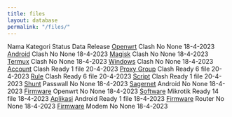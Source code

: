 ```yaml
---
title: files
layout: database
permalink: "/files/"
---
```

<thead>
  <tr>
    <th>Nama</th>
    <th>Kategori</th>
    <th>Status</th>
    <th>Data</th>
    <th>Release</th>
  </tr>
</thead>
<tbody>
  <tr>
    <td><a href="/clash-openwrt/">Openwrt</a></td>
    <td>Clash</td>
    <td>No</td>
    <td>None</td>
    <td>18-4-2023</td>       
  </tr>
  <tr>
    <td><a href="/clash-android/">Android</a></td>
    <td>Clash</td>
    <td>No</td>
    <td>None</td>
    <td>18-4-2023</td>       
  </tr>
  <tr>
    <td><a href="/clash-magisk/">Magisk</a></td>
    <td>Clash</td>
    <td>No</td>
    <td>None</td>
    <td>18-4-2023</td>       
  </tr>
  <tr>
    <td><a href="/clash-termux/">Termux</a></td>
    <td>Clash</td>
    <td>No</td>
    <td>None</td>
    <td>18-4-2023</td>       
  </tr>
  <tr>
    <td><a href="/clash-windows/">Windows</a></td>
    <td>Clash</td>
    <td>No</td>
    <td>None</td>
    <td>18-4-2023</td>       
  </tr>
  <tr>
    <td><a href="/account/">Account</a></td>
    <td>Clash</td>
    <td>Ready</td>
    <td>1 file</td>
    <td>20-4-2023</td>       
  </tr>
  <tr>
    <td><a href="/proxy-group/">Proxy Group</a></td>
    <td>Clash</td>
    <td>Ready</td>
    <td>6 file</td>
    <td>20-4-2023</td>       
  </tr>
  <tr>
    <td><a href="/rule/">Rule</a></td>
    <td>Clash</td>
    <td>Ready</td>
    <td>6 file</td>
    <td>20-4-2023</td>       
  </tr>
  <tr>
    <td><a href="/script/">Script</a></td>
    <td>Clash</td>
    <td>Ready</td>
    <td>1 file</td>
    <td>20-4-2023</td>       
  </tr>
  <tr>
    <td><a href="/shunt/">Shunt</a></td>
    <td>Passwall</td>
    <td>No</td>
    <td>None</td>
    <td>18-4-2023</td>       
  </tr>
  <tr>
    <td><a href="">Sagernet</a></td>
    <td>Android</td>
    <td>No</td>
    <td>None</td>
    <td>18-4-2023</td>       
  </tr>
  <tr>
    <td><a href="">Firmware</a></td>
    <td>Openwrt</td>
    <td>No</td>
    <td>None</td>
    <td>18-4-2023</td>       
  </tr>
  <tr>
    <td><a href="/files-mikrotik/">Software</a></td>
    <td>Mikrotik</td>
    <td>Ready</td>
    <td>14 file</td>
    <td>18-4-2023</td>       
  </tr>
  <tr>
    <td><a href="/aplikasi/">Aplikasi</a></td>
    <td>Android</td>
    <td>Ready</td>
    <td>1 file</td>
    <td>18-4-2023</td>       
  </tr>
  <tr>
    <td><a href="">Firmware</a></td>
    <td>Router</td>
    <td>No</td>
    <td>None</td>
    <td>18-4-2023</td>       
  </tr>
  <tr>
    <td><a href="">Firmware</a></td>
    <td>Modem</td>
    <td>No</td>
    <td>None</td>
    <td>18-4-2023</td>       
  </tr>
</tbody>
